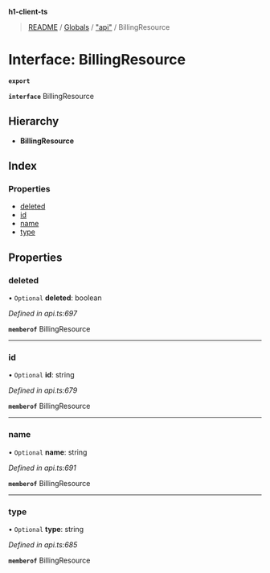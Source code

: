 **h1-client-ts**

> [README](../README.md) / [Globals](../globals.md) / ["api"](../modules/_api_.md) / BillingResource

# Interface: BillingResource

**`export`** 

**`interface`** BillingResource

## Hierarchy

* **BillingResource**

## Index

### Properties

* [deleted](_api_.billingresource.md#deleted)
* [id](_api_.billingresource.md#id)
* [name](_api_.billingresource.md#name)
* [type](_api_.billingresource.md#type)

## Properties

### deleted

• `Optional` **deleted**: boolean

*Defined in api.ts:697*

**`memberof`** BillingResource

___

### id

• `Optional` **id**: string

*Defined in api.ts:679*

**`memberof`** BillingResource

___

### name

• `Optional` **name**: string

*Defined in api.ts:691*

**`memberof`** BillingResource

___

### type

• `Optional` **type**: string

*Defined in api.ts:685*

**`memberof`** BillingResource
